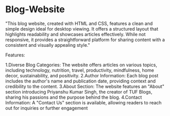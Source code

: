 # Blog-Website
"This blog website, created with HTML and CSS, features a clean and simple design ideal for desktop viewing. It offers a structured layout that highlights readability and showcases articles effectively. While not responsive, it provides a straightforward platform for sharing content with a consistent and visually appealing style."

Features:

1.Diverse Blog Categories: The website offers articles on various topics, including technology, nutrition, travel, productivity, mindfulness, home decor, sustainability, and positivity.
2.Author Information: Each blog post includes the author's name and publication date, providing context and credibility to the content.
3.About Section: The website features an "About" section introducing Priyanshu Kumar Singh, the creator of TUF Blogs, sharing his passions and the purpose behind the blog.
4.Contact Information: A "Contact Us" section is available, allowing readers to reach out for inquiries or further engagement
